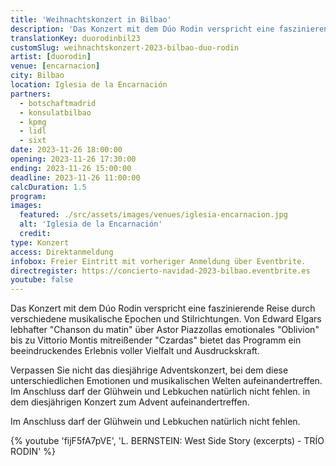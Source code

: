 ```yaml
---
title: 'Weihnachtskonzert in Bilbao'
description: 'Das Konzert mit dem Dúo Rodin verspricht eine faszinierende Reise durch verschiedene musikalische Epochen und Stilrichtungen'
translationKey: duorodinbil23
customSlug: weihnachtskonzert-2023-bilbao-duo-rodin
artist: [duorodin]
venue: [encarnacion]
city: Bilbao
location: Iglesia de la Encarnación
partners:
  - botschaftmadrid
  - konsulatbilbao
  - kpmg
  - lidl
  - sixt
date: 2023-11-26 18:00:00
opening: 2023-11-26 17:30:00
ending: 2023-11-26 15:00:00
deadline: 2023-11-26 11:00:00
calcDuration: 1.5
program:
images:
  featured: ./src/assets/images/venues/iglesia-encarnacion.jpg
  alt: 'Iglesia de la Encarnación'
  credit:
type: Konzert
access: Direktanmeldung
infobox: Freier Eintritt mit vorheriger Anmeldung über Eventbrite.
directregister: https://concierto-navidad-2023-bilbao.eventbrite.es
youtube: false
---
```


Das Konzert mit dem Dúo Rodin verspricht eine faszinierende Reise durch verschiedene musikalische Epochen und Stilrichtungen. Von Edward Elgars lebhafter "Chanson du matin" über Astor Piazzollas emotionales "Oblivion" bis zu Vittorio Montis mitreißender "Czardas" bietet das Programm ein beeindruckendes Erlebnis voller Vielfalt und Ausdruckskraft.

Verpassen Sie nicht das diesjährige Adventskonzert, bei dem diese unterschiedlichen Emotionen und musikalischen Welten aufeinandertreffen. Im Anschluss darf der Glühwein und Lebkuchen natürlich nicht fehlen. in dem diesjährigen Konzert zum Advent aufeinandertreffen.

Im Anschluss darf der Glühwein und Lebkuchen natürlich nicht fehlen.

{% youtube 'fijF5fA7pVE', 'L. BERNSTEIN: West Side Story (excerpts) - TRÍO RODIN' %}
